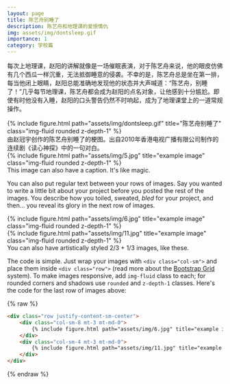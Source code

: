 ```yaml
---
layout: page
title: 陈艺舟别睡了
description: 陈艺舟和地理课的爱恨情仇
img: assets/img/dontsleep.gif
importance: 1
category: 学校篇
---
```


每次上地理课，赵阳的讲解就像是一场催眠表演，对于陈艺舟来说，他的眼皮仿佛有几个西瓜一样沉重，无法抵御睡意的侵袭。不幸的是，陈艺舟总是坐在第一排，每当他闭上眼睛，赵阳总能准确地发现他的状态并大声喊道：“陈艺舟，别睡了！”几乎每节地理课，陈艺舟都会成为赵阳的点名对象，让他感到十分尴尬。即使有时他没有入睡，赵阳的口头警告仍然不时响起，成为了地理课堂上的一道常规操作。



<div class="row">
    <div class="col-sm mt-3 mt-md-0">
        {% include figure.html path="assets/img/dontsleep.gif" title="陈艺舟别睡了" class="img-fluid rounded z-depth-1" %}
    </div>
</div>
<div class="caption">
    由赵冠宇创作的陈艺舟别睡了的梗图。出自2010年香港电视广播有限公司制作的连续剧《读心神探》中的一句对白。
</div>
<div class="row">
    <div class="col-sm mt-3 mt-md-0">
        {% include figure.html path="assets/img/5.jpg" title="example image" class="img-fluid rounded z-depth-1" %}
    </div>
</div>
<div class="caption">
    This image can also have a caption. It's like magic.
</div>

You can also put regular text between your rows of images.
Say you wanted to write a little bit about your project before you posted the rest of the images.
You describe how you toiled, sweated, *bled* for your project, and then... you reveal its glory in the next row of images.


<div class="row justify-content-sm-center">
    <div class="col-sm-8 mt-3 mt-md-0">
        {% include figure.html path="assets/img/6.jpg" title="example image" class="img-fluid rounded z-depth-1" %}
    </div>
    <div class="col-sm-4 mt-3 mt-md-0">
        {% include figure.html path="assets/img/11.jpg" title="example image" class="img-fluid rounded z-depth-1" %}
    </div>
</div>
<div class="caption">
    You can also have artistically styled 2/3 + 1/3 images, like these.
</div>


The code is simple.
Just wrap your images with `<div class="col-sm">` and place them inside `<div class="row">` (read more about the <a href="https://getbootstrap.com/docs/4.4/layout/grid/">Bootstrap Grid</a> system).
To make images responsive, add `img-fluid` class to each; for rounded corners and shadows use `rounded` and `z-depth-1` classes.
Here's the code for the last row of images above:

{% raw %}
```html
<div class="row justify-content-sm-center">
    <div class="col-sm-8 mt-3 mt-md-0">
        {% include figure.html path="assets/img/6.jpg" title="example image" class="img-fluid rounded z-depth-1" %}
    </div>
    <div class="col-sm-4 mt-3 mt-md-0">
        {% include figure.html path="assets/img/11.jpg" title="example image" class="img-fluid rounded z-depth-1" %}
    </div>
</div>
```
{% endraw %}
